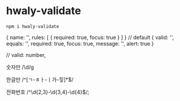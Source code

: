 # hwaly-validate

```
npm i hwaly-validate
```
{
    name: '',
    rules: [
        {
            required: true,
            focus: true
        }
    ]
}
// default
{
    valid: '',
    equals: '',
    required: true,
    focus: true,
    message: '',
    alert: true
}

// valid: number, 

숫자만
/\d/g

한글만
/^[ㄱ-ㅎㅏ-ㅣ가-힣]*$/

전화번호
/^\d{2,3}-\d{3,4}-\d{4}$/;